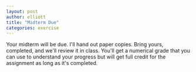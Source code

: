 ```yaml
---
layout: post
author: elliott
title: "Midterm Due"
categories: exercise
---
```


Your midterm will be due.  I'll hand out paper copies.  Bring yours, completed, and we'll review it in class.  You'll
get a numerical grade that you can use to understand your progress but will get full credit for the assignment as long as it's completed.

